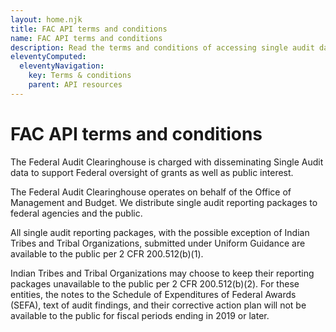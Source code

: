 ```yaml
---
layout: home.njk
title: FAC API terms and conditions
name: FAC API terms and conditions
description: Read the terms and conditions of accessing single audit data via the FAC API.
eleventyComputed:
  eleventyNavigation:
    key: Terms & conditions
    parent: API resources
---
```


# FAC API terms and conditions

The Federal Audit Clearinghouse is charged with disseminating Single Audit data to support Federal oversight of grants as well as public interest.

The Federal Audit Clearinghouse operates on behalf of the Office of Management and Budget. We distribute single audit reporting packages to federal agencies and the public.

All single audit reporting packages, with the possible exception of Indian Tribes and Tribal Organizations, submitted under Uniform Guidance are available to the public per 2 CFR 200.512(b)(1).

Indian Tribes and Tribal Organizations may choose to keep their reporting packages unavailable to the public per 2 CFR 200.512(b)(2). For these entities, the notes to the Schedule of Expenditures of Federal Awards (SEFA), text of audit findings, and their corrective action plan will not be available to the public for fiscal periods ending in 2019 or later.
